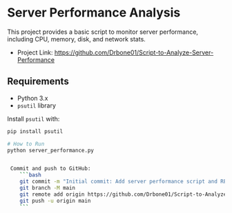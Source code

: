 # Server Performance Analysis

This project provides a basic script to monitor server performance, including CPU, memory, disk, and network stats.

- Project Link: https://github.com/Drbone01/Script-to-Analyze-Server-Performance

## Requirements

- Python 3.x
- `psutil` library

Install `psutil` with:
```bash
pip install psutil

# How to Run
python server_performance.py


 Commit and push to GitHub:
    ```bash
    git commit -m "Initial commit: Add server performance script and README"
    git branch -M main
    git remote add origin https://github.com/Drbone01/Script-to-Analyze-Server-Performance.git
    git push -u origin main
    ```

